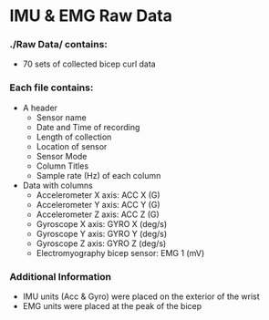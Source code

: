 # IMU & EMG Raw Data 
  
### ./Raw Data/ contains:
* 70 sets of collected bicep curl data

### Each file contains:
* A header
    - Sensor name
    - Date and Time of recording
    - Length of collection
    - Location of sensor
    - Sensor Mode
    - Column Titles
    - Sample rate (Hz) of each column
* Data with columns
    - Accelerometer X axis: ACC X (G)
    - Accelerometer Y axis: ACC Y (G)
    - Accelerometer Z axis: ACC Z (G)
    - Gyroscope X axis: GYRO X (deg/s)
    - Gyroscope Y axis: GYRO Y (deg/s)
    - Gyroscope Z axis: GYRO Z (deg/s)
    - Electromyography bicep sensor: EMG 1 (mV)

### Additional Information
* IMU units (Acc & Gyro) were placed on the exterior of the wrist
* EMG units were placed at the peak of the bicep
